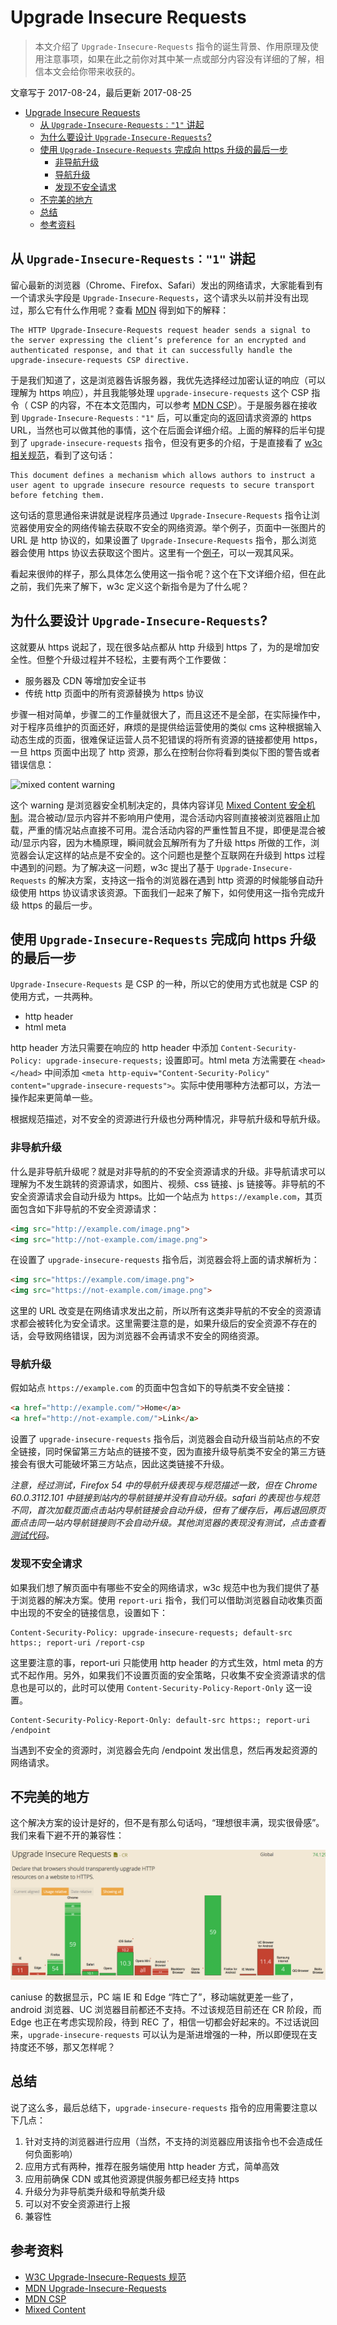 # Upgrade Insecure Requests

> 本文介绍了 `Upgrade-Insecure-Requests` 指令的诞生背景、作用原理及使用注意事项，如果在此之前你对其中某一点或部分内容没有详细的了解，相信本文会给你带来收获的。

文章写于 <time>2017-08-24</time>，最后更新 <time>2017-08-25</time>

<!-- TOC -->

- [Upgrade Insecure Requests](#upgrade-insecure-requests)
  - [从 `Upgrade-Insecure-Requests："1"` 讲起](#从-upgrade-insecure-requests1-讲起)
  - [为什么要设计 `Upgrade-Insecure-Requests`?](#为什么要设计-upgrade-insecure-requests)
  - [使用 `Upgrade-Insecure-Requests` 完成向 https 升级的最后一步](#使用-upgrade-insecure-requests-完成向-https-升级的最后一步)
    - [非导航升级](#非导航升级)
    - [导航升级](#导航升级)
    - [发现不安全请求](#发现不安全请求)
  - [不完美的地方](#不完美的地方)
  - [总结](#总结)
  - [参考资料](#参考资料)

<!-- /TOC -->


## 从 `Upgrade-Insecure-Requests："1"` 讲起

留心最新的浏览器（Chrome、Firefox、Safari）发出的网络请求，大家能看到有一个请求头字段是 `Upgrade-Insecure-Requests`，这个请求头以前并没有出现过，那么它有什么作用呢？查看 [MDN][MDN Upgrade-Insecure-Requests] 得到如下的解释：

```text
The HTTP Upgrade-Insecure-Requests request header sends a signal to the server expressing the client’s preference for an encrypted and authenticated response, and that it can successfully handle the upgrade-insecure-requests CSP directive.
```

于是我们知道了，这是浏览器告诉服务器，我优先选择经过加密认证的响应（可以理解为 https 响应），并且我能够处理 `upgrade-insecure-requests` 这个 CSP 指令（ CSP 的内容，不在本文范围内，可以参考 [MDN CSP][MDN CSP]）。于是服务器在接收到 `Upgrade-Insecure-Requests："1"` 后，可以重定向的返回请求资源的 https URL，当然也可以做其他的事情，这个在后面会详细介绍。上面的解释的后半句提到了 `upgrade-insecure-requests` 指令，但没有更多的介绍，于是直接看了 [w3c 相关规范][w3c Upgrade-Insecure-Requests]，看到了这句话：

```
This document defines a mechanism which allows authors to instruct a user agent to upgrade insecure resource requests to secure transport before fetching them.
```

这句话的意思通俗来讲就是说程序员通过 `Upgrade-Insecure-Requests` 指令让浏览器使用安全的网络传输去获取不安全的网络资源。举个例子，页面中一张图片的 URL 是 http 协议的，如果设置了 `Upgrade-Insecure-Requests` 指令，那么浏览器会使用 https 协议去获取这个图片。这里有一个[例子][upgrade-insecure-requests example]，可以一观其风采。

看起来很帅的样子，那么具体怎么使用这一指令呢？这个在下文详细介绍，但在此之前，我们先来了解下，w3c 定义这个新指令是为了什么呢？

## 为什么要设计 `Upgrade-Insecure-Requests`?

这就要从 https 说起了，现在很多站点都从 http 升级到 https 了，为的是增加安全性。但整个升级过程并不轻松，主要有两个工作要做：

- 服务器及 CDN 等增加安全证书
- 传统 http 页面中的所有资源替换为 https 协议

步骤一相对简单，步骤二的工作量就很大了，而且这还不是全部，在实际操作中，对于程序员维护的页面还好，麻烦的是提供给运营使用的类似 cms 这种根据输入动态生成的页面，很难保证运营人员不犯错误的将所有资源的链接都使用 https，一旦 https 页面中出现了 http 资源，那么在控制台你将看到类似下图的警告或者错误信息：

![mixed content warning][mixed warning]

这个 warning 是浏览器安全机制决定的，具体内容详见 [Mixed Content 安全机制][Mixed Content]。混合被动/显示内容并不影响用户使用，混合活动内容则直接被浏览器阻止加载，严重的情况站点直接不可用。混合活动内容的严重性暂且不提，即便是混合被动/显示内容，因为木桶原理，瞬间就会瓦解所有为了升级 https 所做的工作，浏览器会认定这样的站点是不安全的。这个问题也是整个互联网在升级到 https 过程中遇到的问题。为了解决这一问题，w3c 提出了基于 `Upgrade-Insecure-Requests` 的解决方案，支持这一指令的浏览器在遇到 http 资源的时候能够自动升级使用 https 协议请求该资源。下面我们一起来了解下，如何使用这一指令完成升级 https 的最后一步。

## 使用 `Upgrade-Insecure-Requests` 完成向 https 升级的最后一步

`Upgrade-Insecure-Requests` 是 CSP 的一种，所以它的使用方式也就是 CSP 的使用方式，一共两种。
- http header
- html meta

http header 方法只需要在响应的 http header 中添加 `Content-Security-Policy: upgrade-insecure-requests;` 设置即可。html meta 方法需要在 `<head></head>` 中间添加 `<meta http-equiv="Content-Security-Policy" content="upgrade-insecure-requests">`。实际中使用哪种方法都可以，方法一操作起来更简单一些。

根据规范描述，对不安全的资源进行升级也分两种情况，非导航升级和导航升级。

### 非导航升级

什么是非导航升级呢？就是对非导航的的不安全资源请求的升级。非导航请求可以理解为不发生跳转的资源请求，如图片、视频、css 链接、js 链接等。非导航的不安全资源请求会自动升级为 https。比如一个站点为 `https://example.com`，其页面包含如下非导航的不安全资源请求：

```html
<img src="http://example.com/image.png">
<img src="http://not-example.com/image.png">
```

在设置了 `upgrade-insecure-requests` 指令后，浏览器会将上面的请求解析为：

```html
<img src="https://example.com/image.png">
<img src="https://not-example.com/image.png">
```

这里的 URL 改变是在网络请求发出之前，所以所有这类非导航的不安全的资源请求都会被转化为安全请求。这里需要注意的是，如果升级后的安全资源不存在的话，会导致网络错误，因为浏览器不会再请求不安全的网络资源。

### 导航升级

假如站点 `https://example.com` 的页面中包含如下的导航类不安全链接：

```html
<a href="http://example.com/">Home</a>
<a href="http://not-example.com/">Link</a>
```

设置了 `upgrade-insecure-requests` 指令后，浏览器会自动升级当前站点的不安全链接，同时保留第三方站点的链接不变，因为直接升级导航类不安全的第三方链接会有很大可能破坏第三方站点，因此这类链接不升级。

*注意，经过测试，Firefox 54 中的导航升级表现与规范描述一致，但在 Chrome 60.0.3112.101 中链接到站内的导航链接并没有自动升级。safari 的表现也与规范不同，首次加载页面点击站内导航链接会自动升级，但有了缓存后，再后退回原页面点击同一站内导航链接则不会自动升级。其他浏览器的表现没有测试，点击查看[测试代码][upgrade-insecure-requests test demo]。*

### 发现不安全请求

如果我们想了解页面中有哪些不安全的网络请求，w3c 规范中也为我们提供了基于浏览器的解决方案。使用 `report-uri` 指令，我们可以借助浏览器自动收集页面中出现的不安全的链接信息，设置如下：

```http
Content-Security-Policy: upgrade-insecure-requests; default-src https:; report-uri /report-csp
```

这里要注意的事，report-uri 只能使用 http header 的方式生效，html meta 的方式不起作用。另外，如果我们不设置页面的安全策略，只收集不安全资源请求的信息也是可以的，此时可以使用 `Content-Security-Policy-Report-Only` 这一设置。

```http
Content-Security-Policy-Report-Only: default-src https:; report-uri /endpoint
```

当遇到不安全的资源时，浏览器会先向 /endpoint 发出信息，然后再发起资源的网络请求。


## 不完美的地方

这个解决方案的设计是好的，但不是有那么句话吗，“理想很丰满，现实很骨感”。我们来看下避不开的兼容性：

![upgrade-insecure-requests compatible][upgrade-insecure-requests caniuse]

caniuse 的数据显示，PC 端 IE 和 Edge “阵亡了”，移动端就更差一些了，android 浏览器、UC 浏览器目前都还不支持。不过该规范目前还在 CR 阶段，而 Edge 也正在考虑实现阶段，待到 REC 了，相信一切都会好起来的。不过话说回来，`upgrade-insecure-requests` 可以认为是渐进增强的一种，所以即便现在支持度还不够，那又怎样呢？

## 总结

说了这么多，最后总结下，`upgrade-insecure-requests` 指令的应用需要注意以下几点：

1. 针对支持的浏览器进行应用（当然，不支持的浏览器应用该指令也不会造成任何负面影响）
1. 应用方式有两种，推荐在服务端使用 http header 方式，简单高效
1. 应用前确保 CDN 或其他资源提供服务都已经支持 https
1. 升级分为非导航类升级和导航类升级
1. 可以对不安全资源进行上报
1. 兼容性


## 参考资料
- [W3C Upgrade-Insecure-Requests 规范][w3c Upgrade-Insecure-Requests]
- [MDN Upgrade-Insecure-Requests][MDN Upgrade-Insecure-Requests]
- [MDN CSP][MDN CSP]
- [Mixed Content][Mixed Content]

<!-- References -->
[MDN Upgrade-Insecure-Requests]: https://developer.mozilla.org/en-US/docs/Web/HTTP/Headers/Upgrade-Insecure-Requests
[MDN CSP]: https://developer.mozilla.org/en-US/docs/Web/HTTP/CSP
[w3c Upgrade-Insecure-Requests]: https://w3c.github.io/webappsec-upgrade-insecure-requests/
[upgrade-insecure-requests example]: https://googlechrome.github.io/samples/csp-upgrade-insecure-requests/index.html
[upgrade-insecure-requests test demo]: ../demo/upgrade-insecure-requests.html
[mixed warning]: https://mdn.mozillademos.org/files/12543/mixed_content_webconsole.png
[Mixed Content]: https://developer.mozilla.org/en-US/docs/Web/Security/Mixed_content
[upgrade-insecure-requests caniuse]: ../images/upgrade-insecure-requests-caniuse.png
